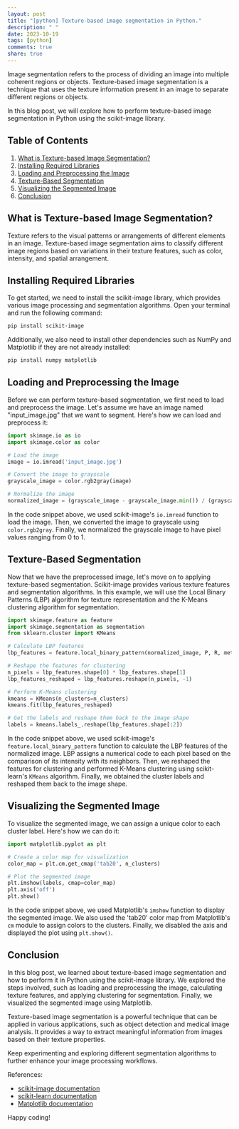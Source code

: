 ```yaml
---
layout: post
title: "[python] Texture-based image segmentation in Python."
description: " "
date: 2023-10-19
tags: [python]
comments: true
share: true
---
```


Image segmentation refers to the process of dividing an image into multiple coherent regions or objects. Texture-based image segmentation is a technique that uses the texture information present in an image to separate different regions or objects.

In this blog post, we will explore how to perform texture-based image segmentation in Python using the scikit-image library.

## Table of Contents
1. [What is Texture-based Image Segmentation?](#what-is-texture-based-image-segmentation)
2. [Installing Required Libraries](#installing-required-libraries)
3. [Loading and Preprocessing the Image](#loading-and-preprocessing-the-image)
4. [Texture-Based Segmentation](#texture-based-segmentation)
5. [Visualizing the Segmented Image](#visualizing-the-segmented-image)
6. [Conclusion](#conclusion)

## What is Texture-based Image Segmentation?
Texture refers to the visual patterns or arrangements of different elements in an image. Texture-based image segmentation aims to classify different image regions based on variations in their texture features, such as color, intensity, and spatial arrangement.

## Installing Required Libraries
To get started, we need to install the scikit-image library, which provides various image processing and segmentation algorithms. Open your terminal and run the following command:

```bash
pip install scikit-image
```

Additionally, we also need to install other dependencies such as NumPy and Matplotlib if they are not already installed:

```bash
pip install numpy matplotlib
```

## Loading and Preprocessing the Image
Before we can perform texture-based segmentation, we first need to load and preprocess the image. Let's assume we have an image named "input_image.jpg" that we want to segment. Here's how we can load and preprocess it:

```python
import skimage.io as io
import skimage.color as color

# Load the image
image = io.imread('input_image.jpg')

# Convert the image to grayscale
grayscale_image = color.rgb2gray(image)

# Normalize the image
normalized_image = (grayscale_image - grayscale_image.min()) / (grayscale_image.max() - grayscale_image.min())
```

In the code snippet above, we used scikit-image's `io.imread` function to load the image. Then, we converted the image to grayscale using `color.rgb2gray`. Finally, we normalized the grayscale image to have pixel values ranging from 0 to 1.

## Texture-Based Segmentation
Now that we have the preprocessed image, let's move on to applying texture-based segmentation. Scikit-image provides various texture features and segmentation algorithms. In this example, we will use the Local Binary Patterns (LBP) algorithm for texture representation and the K-Means clustering algorithm for segmentation.

```python
import skimage.feature as feature
import skimage.segmentation as segmentation
from sklearn.cluster import KMeans

# Calculate LBP features
lbp_features = feature.local_binary_pattern(normalized_image, P, R, method='uniform')

# Reshape the features for clustering
n_pixels = lbp_features.shape[0] * lbp_features.shape[1]
lbp_features_reshaped = lbp_features.reshape(n_pixels, -1)

# Perform K-Means clustering
kmeans = KMeans(n_clusters=n_clusters)
kmeans.fit(lbp_features_reshaped)

# Get the labels and reshape them back to the image shape
labels = kmeans.labels_.reshape(lbp_features.shape[:2])
```

In the code snippet above, we used scikit-image's `feature.local_binary_pattern` function to calculate the LBP features of the normalized image. LBP assigns a numerical code to each pixel based on the comparison of its intensity with its neighbors. Then, we reshaped the features for clustering and performed K-Means clustering using scikit-learn's `KMeans` algorithm. Finally, we obtained the cluster labels and reshaped them back to the image shape.

## Visualizing the Segmented Image
To visualize the segmented image, we can assign a unique color to each cluster label. Here's how we can do it:

```python
import matplotlib.pyplot as plt

# Create a color map for visualization
color_map = plt.cm.get_cmap('tab20', n_clusters)

# Plot the segmented image
plt.imshow(labels, cmap=color_map)
plt.axis('off')
plt.show()
```

In the code snippet above, we used Matplotlib's `imshow` function to display the segmented image. We also used the 'tab20' color map from Matplotlib's `cm` module to assign colors to the clusters. Finally, we disabled the axis and displayed the plot using `plt.show()`.

## Conclusion
In this blog post, we learned about texture-based image segmentation and how to perform it in Python using the scikit-image library. We explored the steps involved, such as loading and preprocessing the image, calculating texture features, and applying clustering for segmentation. Finally, we visualized the segmented image using Matplotlib.

Texture-based image segmentation is a powerful technique that can be applied in various applications, such as object detection and medical image analysis. It provides a way to extract meaningful information from images based on their texture properties.

Keep experimenting and exploring different segmentation algorithms to further enhance your image processing workflows.

References:
- [scikit-image documentation](https://scikit-image.org/docs/stable/)
- [scikit-learn documentation](https://scikit-learn.org/stable/)
- [Matplotlib documentation](https://matplotlib.org/stable/)

Happy coding!